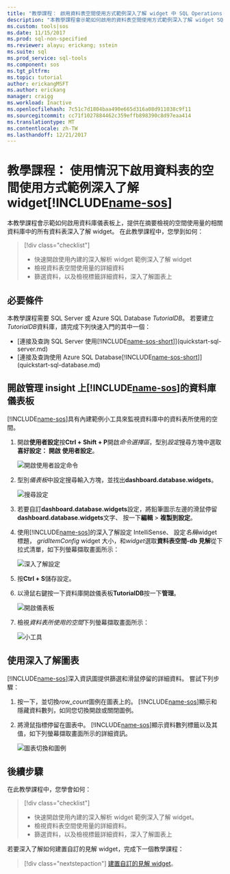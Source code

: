 ```yaml
---
title: "教學課程： 啟用資料表空間使用方式範例深入了解 widget 中 SQL Operations Studio （預覽） |Microsoft 文件"
description: "本教學課程會示範如何啟用的資料表空間使用方式範例深入了解 widget SQL Operations Studio （預覽） 資料庫儀表板上。"
ms.custom: tools|sos
ms.date: 11/15/2017
ms.prod: sql-non-specified
ms.reviewer: alayu; erickang; sstein
ms.suite: sql
ms.prod_service: sql-tools
ms.component: sos
ms.tgt_pltfrm: 
ms.topic: tutorial
author: erickangMSFT
ms.author: erickang
manager: craigg
ms.workload: Inactive
ms.openlocfilehash: 7c51c7d1804baa490e665d316a08d911038c9f11
ms.sourcegitcommit: cc71f1027884462c359effb898390c8d97eaa414
ms.translationtype: MT
ms.contentlocale: zh-TW
ms.lasthandoff: 12/21/2017
---
```

# <a name="tutorial-enable-the-table-space-usage-sample-insight-widget-using-includename-sosincludesname-sos-shortmd"></a>教學課程： 使用情況下啟用資料表的空間使用方式範例深入了解 widget[!INCLUDE[name-sos](../includes/name-sos-short.md)]

本教學課程會示範如何啟用資料庫儀表板上，提供在摘要檢視的空間使用量的相關資料庫中的所有資料表深入了解 widget。 在此教學課程中，您學到如何：

> [!div class="checklist"]
> * 快速開啟使用內建的深入解析 widget 範例深入了解 widget
> * 檢視資料表空間使用量的詳細資料
> * 篩選資料，以及檢視標籤詳細資料，深入了解圖表上

## <a name="prerequisites"></a>必要條件

本教學課程需要 SQL Server 或 Azure SQL Database *TutorialDB*。 若要建立*TutorialDB*資料庫，請完成下列快速入門的其中一個：

- [連接及查詢 SQL Server 使用[!INCLUDE[name-sos-short](../includes/name-sos-short.md)]](quickstart-sql-server.md)
- [連接及查詢使用 Azure SQL Database[!INCLUDE[name-sos-short](../includes/name-sos-short.md)]](quickstart-sql-database.md)


## <a name="turn-on-a-management-insight-on-includename-sosincludesname-sos-shortmds-database-dashboard"></a>開啟管理 insight 上[!INCLUDE[name-sos](../includes/name-sos-short.md)]的資料庫儀表板
[!INCLUDE[name-sos](../includes/name-sos-short.md)]具有內建範例小工具來監視資料庫中的資料表所使用的空間。

1. 開啟**使用者設定**按**Ctrl + Shift + P**開啟*命令選擇區*，型別*設定*搜尋方塊中選取**喜好設定： 開啟 使用者設定**。

   ![開啟使用者設定命令](./media/tutorial-table-space-sql-server/open-user-settings.png)

2. 型別*儀表板*中設定搜尋輸入方塊，並找出**dashboard.database.widgets**。

   ![搜尋設定](./media/tutorial-table-space-sql-server/search-settings.png)

3. 若要自訂**dashboard.database.widgets**設定，將鉛筆圖示左邊的滑鼠停留**dashboard.database.widgets**文字、 按一下**編輯** > **複製到設定**。

4. 使用[!INCLUDE[name-sos](../includes/name-sos-short.md)]的深入了解設定 IntelliSense、 設定*名稱*widget 標題， *gridItemConfig* widget 大小，和*widget*選取**資料表空間-db 見解**從下拉式清單，如下列螢幕擷取畫面所示：

   ![深入了解設定](./media/tutorial-table-space-sql-server/insight-table-space.png)

5. 按**Ctrl + S**儲存設定。

6. 以滑鼠右鍵按一下資料庫開啟儀表板**TutorialDB**按一下**管理**。

   ![開啟儀表板](./media/tutorial-table-space-sql-server/insight-open-dashboard.png)

7. 檢視*資料表所使用的空間*下列螢幕擷取畫面所示： 

   ![小工具](./media/tutorial-table-space-sql-server/insight-table-space-result.png)


## <a name="working-with-the-insight-chart"></a>使用深入了解圖表

[!INCLUDE[name-sos](../includes/name-sos-short.md)]深入資訊圖提供篩選和滑鼠停留的詳細資料。 嘗試下列步驟：

1. 按一下，並切換*row_count*圖例在圖表上的。 [!INCLUDE[name-sos](../includes/name-sos-short.md)]顯示和隱藏資料數列，如同您切換開啟或關閉圖例。
    
2. 將滑鼠指標停留在圖表中。 [!INCLUDE[name-sos](../includes/name-sos-short.md)]顯示資料數列標籤以及其值，如下列螢幕擷取畫面所示的詳細資訊。

   ![圖表切換和圖例](./media/tutorial-table-space-sql-server/insight-table-space-toggle.png)


## <a name="next-steps"></a>後續步驟
在此教學課程中，您學會如何：
> [!div class="checklist"]
> * 快速開啟使用內建的深入解析 widget 範例深入了解 widget。
> * 檢視資料表空間使用量的詳細資料。
> * 篩選資料，以及檢視標籤詳細資料，深入了解圖表上

若要深入了解如何建置自訂的見解 widget，完成下一個教學課程：

> [!div class="nextstepaction"]
> [建置自訂的見解 widget](tutorial-build-custom-insight-sql-server.md)。
